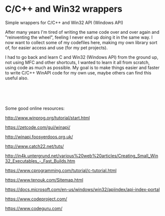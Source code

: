# C/C++ and Win32 wrappers
Simple wrappers for C/C++ and Win32 API (Windows API)

After many years I'm tired of writing the same code over and over again and "reinventing the wheel", feeling I never end up doing it in the same way. I now want to collect some of my codefiles here, making my own library sort of, for easier access and use (for my pet projects).<br>

I had to go back and learn C and Win32 (Windows API) from the ground up, not using MFC and other shortcuts, I wanted to learn it all from scratch, using code as much as possible. My goal is to make things easier and faster to write C/C++ WinAPI code for my own use, maybe others can find this useful also.


<br><br><br><br>
Some good online resources:

http://www.winprog.org/tutorial/start.html

https://zetcode.com/gui/winapi/

http://winapi.foosyerdoos.org.uk/

http://www.catch22.net/tuts/

http://in4k.untergrund.net/various%20web%20articles/Creating_Small_Win32_Executables_-_Fast_Builds.htm

https://www.cprogramming.com/tutorial/c-tutorial.html

https://www.tenouk.com/Sitemap.html

https://docs.microsoft.com/en-us/windows/win32/apiindex/api-index-portal

https://www.codeproject.com/

https://www.codeguru.com/

